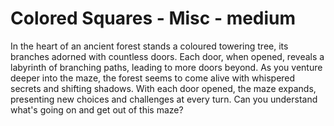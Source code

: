 # Colored Squares - Misc - medium

In the heart of an ancient forest stands a coloured towering tree, its branches adorned with countless doors. Each door, when opened, reveals a labyrinth of branching paths, leading to more doors beyond. As you venture deeper into the maze, the forest seems to come alive with whispered secrets and shifting shadows. With each door opened, the maze expands, presenting new choices and challenges at every turn. Can you understand what's going on and get out of this maze?

